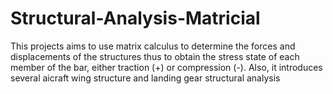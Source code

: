 # Structural-Analysis-Matricial
This projects aims to use matrix calculus to determine the forces and displacements of the structures thus to obtain the stress state of each member of the bar, either traction (+) or compression (-).
Also, it introduces several aicraft wing structure and landing gear structural analysis
